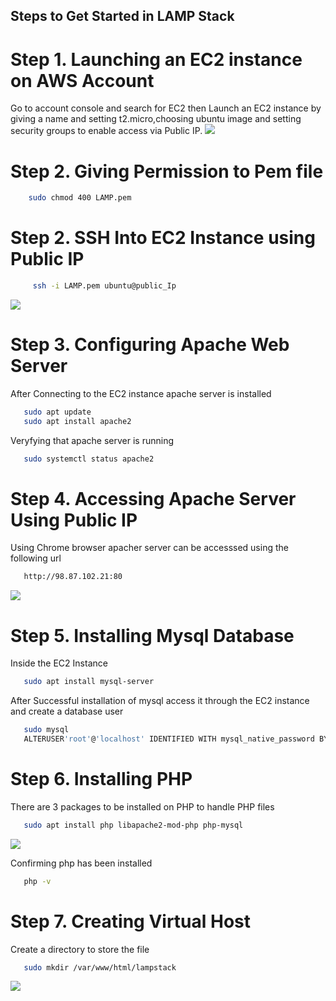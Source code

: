 ## Steps to Get Started in LAMP Stack

# Step 1. Launching an EC2 instance on AWS Account
Go to account console and search for EC2 then Launch an EC2 instance by giving a name and setting t2.micro,choosing ubuntu image and setting security groups to enable access via Public IP.
 <img src="/home/bosco/development/code/DevOps_Stagehub_Scholarship2025/LAMP_Stack in AWS/img/STegHUB 
 Scholarship/Successful Instance Initialization.png">

# Step 2. Giving Permission to Pem file
```sh
    sudo chmod 400 LAMP.pem
```
# Step 2. SSH Into EC2 Instance using Public IP
```sh
     ssh -i LAMP.pem ubuntu@public_Ip 
```
<img src="/home/bosco/development/code/DevOps_Stagehub_Scholarship2025/LAMP_Stack in AWS/img/STegHUB Scholarship/Accessing Instance via Terminal.png">

# Step 3. Configuring Apache Web Server
After Connecting to the EC2 instance apache server is installed
```sh
   sudo apt update
   sudo apt install apache2
``` 
Veryfying that apache server is running
```sh
   sudo systemctl status apache2
```
<ing src="/home/bosco/development/code/DevOps_Stagehub_Scholarship2025/LAMP_Stack in AWS/img/STegHUB Scholarship/mysql-serverInstallation.png">

# Step 4. Accessing Apache Server Using Public IP
Using Chrome browser apacher server can be accesssed using the following url

```sh
   http://98.87.102.21:80
```
 <img src="/home/bosco/development/code/DevOps_Stagehub_Scholarship2025/LAMP_Stack in AWS/img/STegHUB Scholarship/apache-server.png">

 # Step 5. Installing Mysql Database
 Inside the EC2 Instance 
 ```sh 
    sudo apt install mysql-server
 ```
 After Successful installation of mysql access it through the EC2 instance and create a database user
 ```sh
    sudo mysql
    ALTERUSER'root'@'localhost' IDENTIFIED WITH mysql_native_password BY'NewPa$$W0rd';
 ```

 # Step 6. Installing PHP
 There are 3 packages to be installed on PHP to handle PHP files
 ```sh 
    sudo apt install php libapache2-mod-php php-mysql
 ```
  <img src="/home/bosco/development/code/DevOps_Stagehub_Scholarship2025/LAMP_Stack in AWS/img/STegHUB Scholarship/Installing PHP.png">

 Confirming php has been installed
 ```sh
    php -v
 ```

 # Step 7. Creating Virtual Host
 Create a directory to store the file
 ```sh
    sudo mkdir /var/www/html/lampstack
 ```
 <img src="/home/bosco/development/code/DevOps_Stagehub_Scholarship2025/LAMP_Stack in AWS/img/STegHUB Scholarship/lampstack .png">
